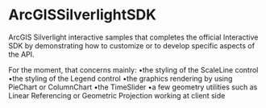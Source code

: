 ArcGISSilverlightSDK
====================

ArcGIS Silverlight interactive samples that completes the official Interactive SDK by demonstrating how to customize or to develop specific aspects of the API.

For the moment, that concerns mainly:
•the styling of the ScaleLine control
•the styling of the Legend control
•the graphics rendering by using PieChart or ColumnChart
•the TimeSlider
•a few geometry utilities such as Linear Referencing or Geometric Projection working at client side
